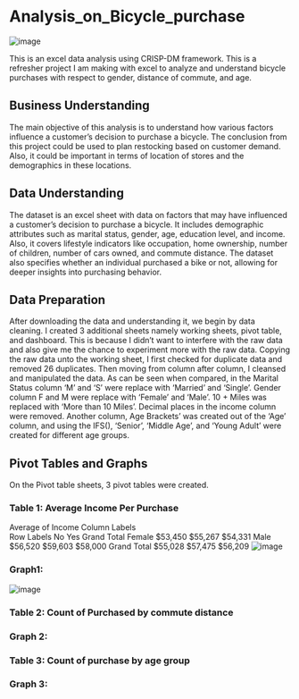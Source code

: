 # Analysis_on_Bicycle_purchase

![image](https://github.com/user-attachments/assets/82aca801-7515-457b-bb50-7b3827bd9895)

This is an excel data analysis using CRISP-DM framework. This is a refresher project I am making with excel to analyze and understand bicycle purchases with respect to gender, distance of commute, and age.

## Business Understanding

The main objective of this analysis is to understand how various factors influence a customer’s decision to purchase a bicycle. The conclusion from this project could be used to plan restocking based on customer demand. Also, it could be important in terms of location of stores and the demographics in these locations. 

## Data Understanding

The dataset is an excel sheet with data on factors that may have influenced a customer’s decision to purchase a bicycle. It includes demographic attributes such as marital status, gender, age, education level, and income.
Also, it covers lifestyle indicators like occupation, home ownership, number of children, number of cars owned, and commute distance. The dataset also specifies whether an individual purchased a bike or not, allowing for deeper insights into purchasing behavior.

## Data Preparation

After downloading the data and understanding it, we begin by data cleaning. I created 3 additional sheets namely working sheets, pivot table, and dashboard. This is because I didn’t want to interfere with the raw data and also give me the chance to experiment more with the raw data. Copying the raw data unto the working sheet, I first checked for duplicate data and removed 26 duplicates. Then moving from column after column, I cleansed and manipulated the data. As can be seen when compared, in the Marital Status column ‘M’ and ‘S’ were replace with ‘Married’ and ‘Single’. Gender column F and M were replace with ‘Female’ and ‘Male’. 10 + Miles was replaced with ‘More than 10 Miles’. Decimal places in the income column were removed. Another column, Age Brackets’ was created out of the ‘Age’ column, and using the IFS(), ‘Senior’, ‘Middle Age’, and ‘Young Adult’ were created for different age groups. 

## Pivot Tables and Graphs

On the Pivot table sheets, 3 pivot tables were created. 
### Table 1: Average Income Per Purchase

Average of Income	Column Labels		
Row Labels	No	Yes	Grand Total
Female	$53,450	$55,267	$54,331
Male	$56,520	$59,603	$58,000
Grand Total	$55,028	$57,475	$56,209
![image](https://github.com/user-attachments/assets/385bbf80-bf73-495b-b004-e3e578da1138)

### Graph1: 
![image](https://github.com/user-attachments/assets/36388567-238d-4b83-a901-c4fda675334f)

### Table 2: Count of Purchased by commute distance
### Graph 2:
### Table 3: Count of purchase by age group
### Graph 3: 
